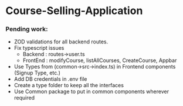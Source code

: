 # Course-Selling-Application

### Pending work:

- ZOD validations for all backend routes.
- Fix typescript issues 
    - Backend : routes->user.ts
    - FrontEnd : modifyCourse, listAllCourses, CreateCourse, Appbar
- Use Types from (common->src->index.ts) in Frontend components (Signup Type, etc.) 
- Add DB credentials in .env file
- Create a type folder to keep all the interfaces
- Use Common package to put in common components wherever required